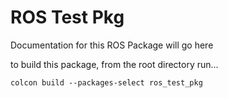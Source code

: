 # ROS Test Pkg

Documentation for this ROS Package will go here

to build this package, from the root directory run...

```
colcon build --packages-select ros_test_pkg
```